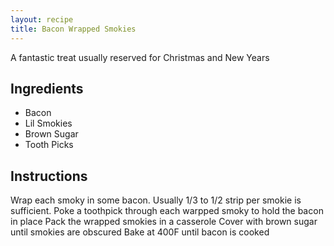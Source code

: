 ```yaml
---
layout: recipe
title: Bacon Wrapped Smokies
---
```


A fantastic treat usually reserved for Christmas and New Years

## Ingredients
- Bacon
- Lil Smokies
- Brown Sugar
- Tooth Picks

## Instructions
Wrap each smoky in some bacon. Usually 1/3 to 1/2 strip per smokie is sufficient.
Poke a toothpick through each warpped smoky to hold the bacon in place
Pack the wrapped smokies in a casserole
Cover with brown sugar until smokies are obscured
Bake at 400F until bacon is cooked
